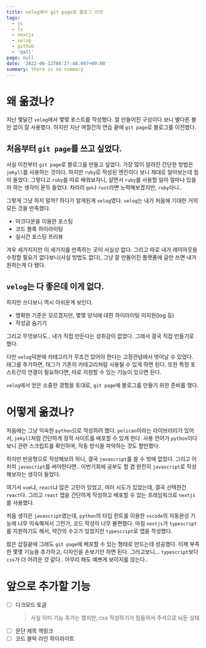 ```yaml
---
title: velog에서 git page로 블로그 이전
tags:
  - js
  - ts
  - nextjs
  - velog
  - github
  - '@all'
page: null
date: '2022-06-12T04:27:48.097+09:00'
summary: there is no summary
---
```


# 왜 옮겼나?

지난 몇달간 `velog`에서 몇몇 포스트를 작성했다.
잘 만들어진 구성이다 보니 별다른 불만 없이 잘 사용했다.
하지만 지난 며칠간의 연습 끝에 `git page`로 블로그를 이전했다.

## 처음부터 `git page`를 쓰고 싶었다.

사실 이전부터 `git page`로 블로그를 만들고 싶었다.
가장 많이 알려진 간단한 방법은 `jekyll`를 사용하는 것이다.
하지만 `ruby`로 작성된 엔진이다 보니 제대로 알아보는데 힘이 들었다.
그렇다고 `ruby`를 따로 배워보자니, 살면서 `ruby`를 사용할 일이 얼마나 있을까 하는 생각이 문득 들었다.
차라리 `go`나 `rust`라면 노력해보겠지만, `ruby`라니..

그렇게 그냥 하지 말까? 하다가 알게된게 `velog`였다.
`velog`는 내가 처음에 기대한 거의 모든 것을 만족했다.

- 마크다운을 이용한 포스팅
- 코드 블록 하이라이팅
- 실시간 포스팅 프리뷰

겨우 세가지지만 이 세가지를 만족하는 곳이 사실상 없다.
그리고 따로 내가 레이아웃을 수정할 필요가 없다보니(사실 방법도 없다), 그냥 잘 만들어진 플랫폼에 글만 쓰면 내가 원하는게 다 됐다.

## `velog`는 다 좋은데 이게 없다.

하지만 쓰다보니 역시 아쉬운게 보인다.

- 명확한 기준은 모르겠지만, 몇몇 양식에 대한 하이라이팅 미지원(log 등)
- 작성글 숨기기

그리고 무엇보다도.. 내가 직접 만든다는 성취감이 없었다.
그래서 결국 직접 만들기로 했다.

다만 `velog`덕분에 카테고리가 무조건 있어야 한다는 고정관념에서 벗어날 수 있었다.
태그를 추가하면, 태그가 기존의 카테고리처럼 사용될 수 있게 하면 된다.
또한 특정 포스트간의 연결이 필요하다면, 따로 지정할 수 있는 기능이 있으면 된다.

`velog`에서 얻은 소중한 경험을 토대로, `git page`에 블로그를 만들기 위한 준비를 했다.

# 어떻게 옮겼나?

처음에는 그냥 익숙한 `python`으로 작성하려 했다.
`pelican`이라는 라이브러리가 있어서, `jekyll`처럼 간단하게 정적 사이트를 배포할 수 있게 한다. 사용 언어가 `python`이다 보니 관련 스크립트를 확인하며, 작동 방식을 파악하는 것도 할만했다.

하지만 반응형으로 작성해보려 하니, 결국 `javascript`를 쓸 수 밖에 없었다.
그리고 어차피 `javascript`를 써야한다면.. 이번기회에 공부도 할 겸 완전히 `javascript`로 작성해보자는 생각이 들었다.

여기서 `vue`냐, `react`냐 많은 고민이 있었고, 여러 시도가 있었는데, 결국 선택한건 `react`다.
그리고 `react` 앱을 간단하게 작성하고 배포할 수 있는 프레임워크로 `nextjs`를 사용했다.

처음 생각은 `javascript`였는데, `python`의 타입 힌트를 이용한 `vscode`의 자동완성 기능에 너무 익숙해져서 그런가, 코드 작성이 너무 불편했다.
마침 `nextjs`가 `typescript`를 지원하기도 해서, 약간의 수고가 있었지만 `typescript`로 앱을 작성했다.

많은 삽질끝에 그래도 `git page`에 배포할 수 있는 형태로 만드는데 성공했다.
이제 부족한 몇몇 기능을 추가하고, 디자인을 손보기만 하면 된다.
그러고보니... `typescript`보다 `css`가 더 어려운 것 같다..
아무리 해도 예쁘게 보이지를 않는다..

# 앞으로 추가할 기능

- [ ] 다크모드 토글
  > 사실 이미 기능 추가는 했지만, css 작성하기가 힘들어서 주석으로 놔둔 상태
- [ ] 문단 제목 역링크
- [ ] 코드 블럭 라인 하이라이트
